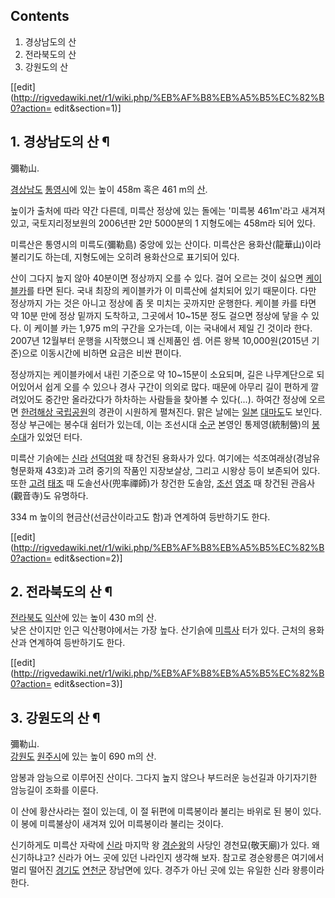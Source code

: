 ## Contents

    

1. 경상남도의 산 
2. 전라북도의 산 
3. 강원도의 산 

[[edit](http://rigvedawiki.net/r1/wiki.php/%EB%AF%B8%EB%A5%B5%EC%82%B0?action=
edit&section=1)]

## 1. 경상남도의 산 ¶

彌勒山.

  

[경상남도](%EA%B2%BD%EC%83%81%EB%82%A8%EB%8F%84.md)
[통영시](%ED%86%B5%EC%98%81%EC%8B%9C.md)에 있는 높이 458m 혹은 461 m의
[산](%EC%82%B0.md).

  

높이가 출처에 따라 약간 다른데, 미륵산 정상에 있는 돌에는 '미륵봉 461m'라고 새겨져 있고, 국토지리정보원의 2006년판 2만
5000분의 1 지형도에는 458m라 되어 있다.

  

미륵산은 통영시의 미륵도(彌勒島) 중앙에 있는 산이다. 미륵산은 용화산(龍華山)이라 불리기도 하는데, 지형도에는 오히려 용화산으로 표기되어
있다.

  

산이 그다지 높지 않아 40분이면 정상까지 오를 수 있다. 걸어 오르는 것이 싫으면
[케이블카](%EC%BC%80%EC%9D%B4%EB%B8%94%EC%B9%B4.md)를 타면 된다. 국내 최장의 케이블카가 이 미륵산에
설치되어 있기 때문이다. 다만 정상까지 가는 것은 아니고 정상에 좀 못 미치는 곳까지만 운행한다. 케이블 카를 타면 약 10분 만에 정상
밑까지 도착하고, 그곳에서 10~15분 정도 걸으면 정상에 닿을 수 있다. 이 케이블 카는 1,975 m의 구간을 오가는데, 이는 국내에서
제일 긴 것이라 한다. 2007년 12월부터 운행을 시작했으니 꽤 신제품인 셈. 어른 왕복 10,000원(2015년 기준)으로 이동시간에
비하면 요금은 비싼 편이다.

  

정상까지는 케이블카에서 내린 기준으로 약 10~15분이 소요되며, 길은 나무계단으로 되어있어서 쉽게 오를 수 있으나 경사 구간이 의외로
많다. 때문에 아무리 길이 편하게 깔려있어도 중간만 올라갔다가 하차하는 사람들을 찾아볼 수 있다(...). 하여간 정상에 오르면 [한려해상 국립공원](%ED%95%9C%EB%A0%A4%ED%95%B4%EC%83%81%20%EA%B5%AD%EB%A6%BD%EA%B3%B5%EC%9B%90.md)의 경관이 시원하게 펼쳐진다. 맑은 날에는 [일본](%EC%9D%BC%EB%B3%B8.md)
[대마도](%EB%8C%80%EB%A7%88%EB%8F%84.md)도 보인다. 정상 부근에는 봉수대 쉼터가 있는데, 이는 조선시대
[수군](%EC%88%98%EA%B5%B0.md) 본영인 통제영(統制營)의
[봉수대](%EB%B4%89%EC%88%98%EB%8C%80.md)가 있었던 터다.

  

미륵산 기슭에는 [신라](%EC%8B%A0%EB%9D%BC.md)
[선덕여왕](%EC%84%A0%EB%8D%95%EC%97%AC%EC%99%95.md) 때 창건된 용화사가 있다. 여기에는
석조여래상(경남유형문화재 43호)과 고려 중기의 작품인 지장보살상, 그리고 시왕상 등이 보존되어 있다. 또한
[고려](%EA%B3%A0%EB%A0%A4.md) [태조](%ED%83%9C%EC%A1%B0.md) 때 도솔선사(兜率禪師)가
창건한 도솔암, [조선](%EC%A1%B0%EC%84%A0.md) [영조](%EC%98%81%EC%A1%B0.md) 때 창건된
관음사(觀音寺)도 유명하다.

  

334 m 높이의 현금산(선금산이라고도 함)과 연계하여 등반하기도 한다.

  

[[edit](http://rigvedawiki.net/r1/wiki.php/%EB%AF%B8%EB%A5%B5%EC%82%B0?action=
edit&section=2)]

## 2. 전라북도의 산 ¶

[전라북도](%EC%A0%84%EB%9D%BC%EB%B6%81%EB%8F%84.md)
[익산](%EC%9D%B5%EC%82%B0.md)에 있는 높이 430 m의 산.  
낮은 산이지만 인근 익산평야에서는 가장 높다. 산기슭에 [미륵사](%EB%AF%B8%EB%A5%B5%EC%82%AC.md) 터가 있다.
근처의 용화산과 연계하여 등반하기도 한다.

  

[[edit](http://rigvedawiki.net/r1/wiki.php/%EB%AF%B8%EB%A5%B5%EC%82%B0?action=
edit&section=3)]

## 3. 강원도의 산 ¶

彌勒山.  
[강원도](%EA%B0%95%EC%9B%90%EB%8F%84.md)
[원주시](%EC%9B%90%EC%A3%BC%EC%8B%9C.md)에 있는 높이 690 m의 산.

  

암봉과 암능으로 이루어진 산이다. 그다지 높지 않으나 부드러운 능선길과 아기자기한 암능길이 조화를 이룬다.

  

이 산에 황산사라는 절이 있는데, 이 절 뒤편에 미륵봉이라 불리는 바위로 된 봉이 있다. 이 봉에 미륵불상이 새겨져 있어 미륵봉이라 불리는
것이다.

  

신기하게도 미륵산 자락에 [신라](%EC%8B%A0%EB%9D%BC.md) 마지막 왕
[경순왕](%EA%B2%BD%EC%88%9C%EC%99%95.md)의 사당인 경천묘(敬天廟)가 있다. 왜 신기하냐고? 신라가 어느 곳에
있던 나라인지 생각해 보자. 참고로 경순왕릉은 여기에서 멀리 떨어진 [경기도](%EA%B2%BD%EA%B8%B0%EB%8F%84.md)
[연천군](%EC%97%B0%EC%B2%9C%EA%B5%B0.md) 장남면에 있다. 경주가 아닌 곳에 있는 유일한 신라 왕릉이라 한다.

